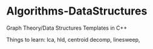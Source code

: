 # Algorithms-DataStructures
Graph Theory/Data Structures Templates in C++

Things to learn:
lca,
hld,
centroid decomp,
linesweep,
